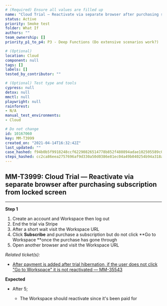 ```yaml
---
# (Required) Ensure all values are filled up
name: "Cloud Trial — Reactivate via separate browser after purchasing subscription from locked screen"
status: Active
priority: Smoke test
folder: What If
authors: ""
team_ownership: []
priority_p1_to_p4: P3 - Deep Functions (Do extensive scenarios work?)

# (Optional)
location: Cloud
component: null
tags: []
labels: []
tested_by_contributor: ""

# (Optional) Test type and tools
cypress: null
detox: null
mmctl: null
playwright: null
rainforest: 
- N/A
manual_test_environments: 
- Cloud

# Do not change
id: 10167060
key: MM-T3999
created_on: "2021-04-14T16:32:42Z"
last_updated: ""
case_hashed: f94b0b5f9918248ccf62290826514778b852f480894adae102505589c0d1776a83cc458b2c179227665ffdbc2ced2b3c
steps_hashed: cc2ca86eea2757696af9d330a50d0386e81ec04a49b040254b94a318afc910c4a4785c1f97c06c99c13e5cb691721e4a
---
```


<!-- (Auto-generated) Based on frontmatter's "key" and "name" -->

## MM-T3999: Cloud Trial — Reactivate via separate browser after purchasing subscription from locked screen

---

**Step 1**

1. Create an account and Workspace then log out
2. End the trial via Stripe
3. After a short wait visit the Workspace URL
4. Click **Subscribe** and purchase a subscription but do not click \*\*Go to Workspace \*\*once the purchase has gone through
5. Open another browser and visit the Workspace URL

_Related ticket(s):_

- [After payment is added after trial hibernation, if the user does not click "Go to Workspace" it is not reactivated — MM-35543](https://mattermost.atlassian.net/browse/MM-35543)

**Expected**

- After 5;

  - The Workspace should reactivate since it's been paid for
